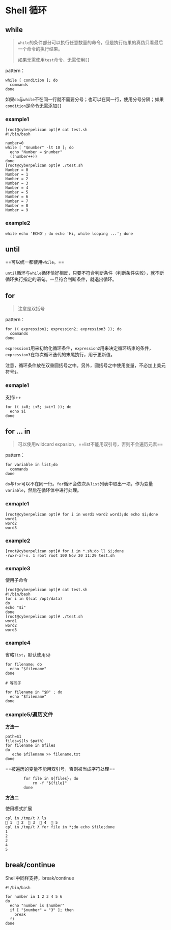 # Shell 循环

## while

> `while`的条件部分可以执行任意数量的命令，但是执行结果的真伪只看最后一个命令的执行结果。
>
> 如果无需使用`test`命令，无需使用`[]`

pattern：

```shell
while [ condition ]; do
  commands
done
```

如果`do`与`while`不在同一行就不需要分号；也可以在同一行，使用分号分隔；如果`condition`是命令无需添加`[]`

### example1

```shell
[root@cyberpelican opt]# cat test.sh 
#!/bin/bash

number=0
while [ "$number" -lt 10 ]; do
  echo "Number = $number"
  ((number++))
done
[root@cyberpelican opt]# ./test.sh 
Number = 0
Number = 1
Number = 2
Number = 3
Number = 4
Number = 5
Number = 6
Number = 7
Number = 8
Number = 9
```

### example2

```shell
while echo 'ECHO'; do echo 'Hi, while looping ...'; done
```

## until

==可以统一都使用`while`。==

`until`循环与`while`循环恰好相反，只要不符合判断条件（判断条件失败），就不断循环执行指定的语句。一旦符合判断条件，就退出循环。

## for

> 注意是双括号

pattern：

```
for (( expression1; expression2; expression3 )); do
  commands
done
```

`expression1`用来初始化循环条件，`expression2`用来决定循环结束的条件，`expression3`在每次循环迭代的末尾执行，用于更新值。

注意，循环条件放在双重圆括号之中。另外，圆括号之中使用变量，不必加上美元符号`$`。

### exmaple1

支持i++

```
for (( i=0; i<5; i=i+1 )); do
  echo $i
done
```

## for ... in 

> 可以使用wildcard expasion，==list不能用双引号，否则不会遍历元素==

pattern：

```shell
for variable in list;do
  commands
done
```

`do`与`for`可以不在同一行。`for`循环会依次从`list`列表中取出一项，作为变量`variable`，然后在循环体中进行处理。

### exmaple1

```
[root@cyberpelican opt]# for i in word1 word2 word3;do echo $i;done
word1
word2
word3
```

### example2

```
[root@cyberpelican opt]# for i in *.sh;do ll $i;done
-rwxr-xr-x. 1 root root 100 Nov 20 11:29 test.sh
```

### exmaple3

使用子命令

```
[root@cyberpelican opt]# cat test.sh 
#!/bin/bash
for i in $(cat /opt/data)
do
echo "$i"
done
[root@cyberpelican opt]# ./test.sh 
word1
word2
word3
```

### example4

省略`list`，默认使用`$@`

```
for filename; do
  echo "$filename"
done

# 等同于

for filename in "$@" ; do
  echo "$filename"
done
```

### example5/遍历文件

**方法一**

```
path=$1
files=$(ls $path)
for filename in $files
do
   echo $filename >> filename.txt
done
```

==被遍历的变量不能用双引号，否则被当成字符处理==

```
        for file in ${files}; do
            rm -f "${file}"
        done
```

**方法二**

使用模式扩展

```
cpl in /tmp/t λ ls
 1   2   3   4   5
cpl in /tmp/t λ for file in *;do echo $file;done
1
2
3
4
5
```

## break/continue

Shell中同样支持，break/continue

```
#!/bin/bash

for number in 1 2 3 4 5 6
do
  echo "number is $number"
  if [ "$number" = "3" ]; then
    break
  fi
done
```

